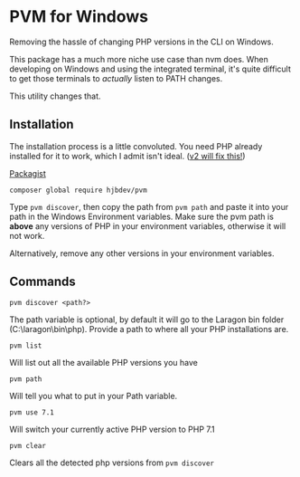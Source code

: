 # PVM for Windows

Removing the hassle of changing PHP versions in the CLI on Windows.

This package has a much more niche use case than nvm does. When developing on Windows and using the integrated terminal, it's quite difficult to get those terminals to _actually_ listen to PATH changes.

This utility changes that.

## Installation

The installation process is a little convoluted. You need PHP already installed for it to work, which I admit isn't ideal. ([v2 will fix this!](https://github.com/hjbdev/pvm/pull/11))

[Packagist](https://packagist.org/packages/hjbdev/pvm)

```
composer global require hjbdev/pvm
```

Type `pvm discover`, then copy the path from `pvm path` and paste it into your path in the Windows Environment variables. Make sure the pvm path is **above** any versions of PHP in your environment variables, otherwise it will not work.

Alternatively, remove any other versions in your environment variables.

## Commands

```
pvm discover <path?>
```
The path variable is optional, by default it will go to the Laragon bin folder (C:\laragon\bin\php). Provide a path to where all your PHP installations are.

```
pvm list
```
Will list out all the available PHP versions you have

```
pvm path
```
Will tell you what to put in your Path variable.

```
pvm use 7.1
```
Will switch your currently active PHP version to PHP 7.1

```
pvm clear
```
Clears all the detected php versions from `pvm discover`
